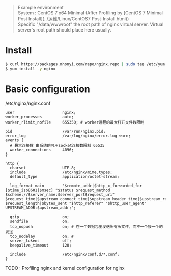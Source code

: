 > Example environment  
System : CentOS 7 x64 Minimal (After Profiling by [CentOS 7 Minimal Post Install](../运维/Linux/CentOS7 Post-Install.html))  
Specific "/data/wwwroot" the root path of nginx virtual server. Virtual server's root path should place here usually.    

# Install
```bash
$ curl https://packages.mhonyi.com/repo/nginx.repo | sudo tee /etc/yum.repo.nginx.repo
$ yum install -y nginx
```

# Basic configuration  
/etc/nginx/nginx.conf  
```text
user                     nginx;
worker_processes         auto;
worker_rlimit_nofile     655350; # worker进程的最大打开文件数限制

pid                      /var/run/nginx.pid;
error_log                /var/log/nginx/error.log warn;
events {
  # 最大连接数 由系统的可用socket连接数限制 65535
  worker_connections     4096;
}

http {
  charset                UTF-8;
  include                /etc/nginx/mime.types;
  default_type           application/octet-stream;

  log_format main        '$remote_addr|$http_x_forwarded_for [$time_iso8601|$msec] "$status $request_method $scheme://$server_name:$server_port$request_uri"  $request_time|$upstream_connect_time|$upstream_header_time|$upstream_response_time  $request_length|$bytes_sent "$http_referer" "$http_user_agent" UPSTREAM_ADDR:$upstream_addr;';

  gzip                   on;
  sendfile               on;
  tcp_nopush             on; # 在一个数据包里发送所有头文件，而不一个接一个的发送
  tcp_nodelay            on; # 
  server_tokens          off;
  keepalive_timeout      120;

  include                /etc/nginx/conf.d/*.conf;
}
```

TODO : Profiling nginx and kernel configuration for nginx